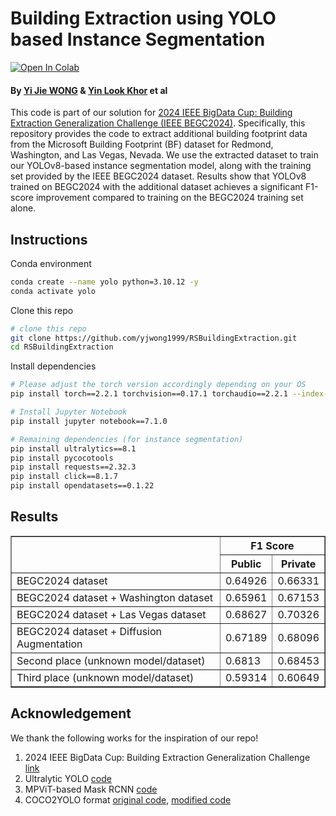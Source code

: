 # Building Extraction using YOLO based Instance Segmentation

[![Open In Colab](https://colab.research.google.com/assets/colab-badge.svg)](https://colab.research.google.com/drive/1i_sEcacgnVJo56Z0CMe6flikIYKCPz4S?usp=sharing)

#### By [Yi Jie WONG](https://github.com/yjwong1999) & [Yin Look Khor](https://www.linkedin.com/in/yinloonkhor/) et al

This code is part of our solution for [2024 IEEE BigData Cup: Building Extraction Generalization Challenge (IEEE BEGC2024)](https://www.kaggle.com/competitions/building-extraction-generalization-2024/overview). Specifically, this repository provides the code to extract additional building footprint data from the Microsoft Building Footprint (BF) dataset for Redmond, Washington, and Las Vegas, Nevada. We use the extracted dataset to train our YOLOv8-based instance segmentation model, along with the training set provided by the IEEE BEGC2024 dataset. Results show that YOLOv8 trained on BEGC2024 with the additional dataset achieves a significant F1-score improvement compared to training on the BEGC2024 training set alone.

## Instructions
Conda environment
```bash
conda create --name yolo python=3.10.12 -y
conda activate yolo
```

Clone this repo
```bash
# clone this repo
git clone https://github.com/yjwong1999/RSBuildingExtraction.git
cd RSBuildingExtraction
```

Install dependencies
```bash
# Please adjust the torch version accordingly depending on your OS
pip install torch==2.2.1 torchvision==0.17.1 torchaudio==2.2.1 --index-url https://download.pytorch.org/whl/cu121

# Install Jupyter Notebook
pip install jupyter notebook==7.1.0

# Remaining dependencies (for instance segmentation)
pip install ultralytics==8.1
pip install pycocotools
pip install requests==2.32.3
pip install click==8.1.7
pip install opendatasets==0.1.22
```

## Results
<table border="1">
    <tr>
        <th rowspan=2></th>
        <th colspan="2">F1 Score</th>
    </tr>
    <tr>
        <th>Public</th>
        <th>Private</th>
    </tr>
    <tr>
        <td>BEGC2024 dataset</td>
        <td>0.64926</td>
        <td>0.66331</td>
    </tr>
    <tr>
        <td>BEGC2024 dataset + Washington dataset</td>
        <td>0.65961</td>
        <td>0.67153</td>
    </tr>
    <tr>
        <td>BEGC2024 dataset + Las Vegas dataset</td>
        <td>0.68627</td>
        <td>0.70326</td>
    </tr>
    <tr>
        <td>BEGC2024 dataset + Diffusion Augmentation</td>
        <td>0.67189</td>
        <td>0.68096</td>
    </tr>
    <tr>
        <td>Second place (unknown model/dataset)</td>
        <td>0.6813</td>
        <td>0.68453</td>
    </tr>
    <tr>
        <td>Third place (unknown model/dataset)</td>
        <td>0.59314</td>
        <td>0.60649</td>
    </tr>
</table>

## Acknowledgement
We thank the following works for the inspiration of our repo!
1. 2024 IEEE BigData Cup: Building Extraction Generalization Challenge [link](https://www.kaggle.com/competitions/building-extraction-generalization-2024/overview)
2. Ultralytic YOLO [code](https://github.com/ultralytics/ultralytics)
3. MPViT-based Mask RCNN [code](https://github.com/youngwanLEE/MPViT)
4. COCO2YOLO format [original code](https://github.com/tw-yshuang/coco2yolo), [modified code](https://github.com/yjwong1999/coco2yolo)
